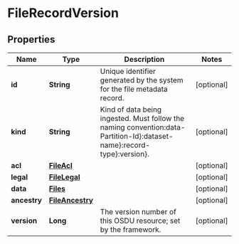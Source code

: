
# FileRecordVersion

## Properties
Name | Type | Description | Notes
------------ | ------------- | ------------- | -------------
**id** | **String** | Unique identifier generated by the system for the file metadata record. |  [optional]
**kind** | **String** | Kind of data being ingested. Must follow the naming convention:data-Partition-Id}:dataset-name}:record-type}:version}. |  [optional]
**acl** | [**FileAcl**](FileAcl.md) |  |  [optional]
**legal** | [**FileLegal**](FileLegal.md) |  |  [optional]
**data** | [**Files**](Files.md) |  |  [optional]
**ancestry** | [**FileAncestry**](FileAncestry.md) |  |  [optional]
**version** | **Long** | The version number of this OSDU resource; set by the framework. |  [optional]



